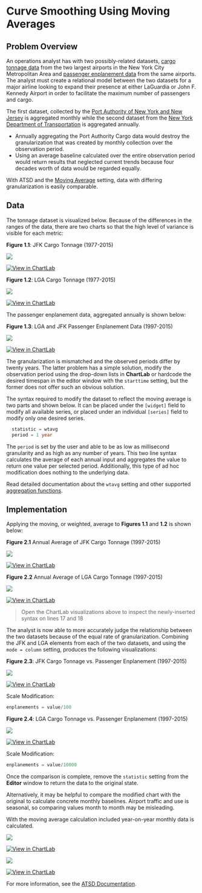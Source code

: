 # Curve Smoothing Using Moving Averages

## Problem Overview

An operations analyst has with two possibly-related datasets, [cargo tonnage data](https://github.com/axibase/open-data-catalog/blob/master/datasets/nthh-fhwt.md) from the two largest airports in the New York City Metropolitan Area and [passenger enplanement data](https://github.com/axibase/open-data-catalog/blob/master/datasets/vpv5-zd4k.md)
from the same airports. The analyst must create a relational model between the two datasets for a major airline looking to expand their presence
at either LaGuardia or John F. Kennedy Airport in order to facilitate the maximum number of passengers and cargo.

The first dataset, collected by the [Port Authority of New York and New Jersey](http://www.panynj.gov/) is aggregated monthly while the second dataset from
the [New York Department of Transportation](https://www.dot.ny.gov/index) is aggregated annually.

* Annually aggregating the Port Authority Cargo data would destroy the granularization that was created by monthly collection over the observation period.
* Using an average baseline calculated over the entire observation period would return results that neglected current trends because four decades worth of data would be regarded equally.

With ATSD and the [Moving Average](https://axibase.com/products/axibase-time-series-database/visualization/widgets/configuring-the-widgets/aggregators/)
setting, data with differing granularization is easily comparable.

## Data

The tonnage dataset is visualized below. Because of the differences in the ranges of the data, there are two charts so that the high level
of variance is visible for each metric:

**Figure 1.1**: JFK Cargo Tonnage (1977-2015)

![](./images/ra-001.png)

[![View in ChartLab](./images/button.png)](https://apps.axibase.com/chartlab/479e4525/#fullscreen)

**Figure 1.2**: LGA Cargo Tonnage (1977-2015)

![](./images/ra-002.png)

[![View in ChartLab](./images/button.png)](https://apps.axibase.com/chartlab/f36262ee/#fullscreen)

The passenger enplanement data, aggregated annually is shown below:

**Figure 1.3**: LGA and JFK Passenger Enplanement Data (1997-2015)

![](./images/ra-003.png)

[![View in ChartLab](./images/button.png)](https://apps.axibase.com/chartlab/00cf9be3/#fullscreen)

The granularization is mismatched and the observed periods differ by twenty years. The latter problem has a simple solution, modify the observation period using the drop-down lists in **ChartLab** or hardcode the desired timespan in the editor
window with the `starttime` setting, but the former does not offer such an obvious solution.

The syntax required to modify the dataset to reflect the moving average is two parts and shown below. It can be placed under
the `[widget]` field to modify all available series, or placed under an individual `[series]` field to modify only one desired
series.

```sql
  statistic = wtavg
  period = 1 year
```

The `period` is set by the user and able to be as low as millisecond granularity and as high as any
number of years. This two line syntax calculates the average of each annual input and aggregates the value to return one value
per selected period. Additionally, this type of ad hoc modification does nothing to the underlying data.

Read detailed documentation about the `wtavg` setting and other supported [aggregation functions](https://axibase.com/products/axibase-time-series-database/visualization/widgets/configuring-the-widgets/aggregators/).

## Implementation

Applying the moving, or weighted, average to **Figures 1.1** and **1.2** is shown below:

**Figure 2.1** Annual Average of JFK Cargo Tonnage (1997-2015)

![](./images/ra-004.png)

[![View in ChartLab](./images/button.png)](https://apps.axibase.com/chartlab/b03d8e2c/#fullscreen)

**Figure 2.2** Annual Average of LGA Cargo Tonnage (1997-2015)

![](./images/ra-005.png)

[![View in ChartLab](./images/button.png)](https://apps.axibase.com/chartlab/b456f1b5/#fullscreen)

> Open the ChartLab visualizations above to inspect the newly-inserted syntax on lines 17 and 18

The analyst is now able to more accurately judge the relationship between the two datasets because of the equal rate of
granularization. Combining the JFK and LGA elements from each of the two datasets, and using the `mode = column` setting,
produces the following visualizations:

**Figure 2.3**: JFK Cargo Tonnage vs. Passenger Enplanement (1997-2015)

![](./images/ra-006.png)

[![View in ChartLab](./images/button.png)](https://apps.axibase.com/chartlab/897c0429/#fullscreen)

Scale Modification:

```javascript
enplanements = value/100
```

**Figure 2.4**: LGA Cargo Tonnage vs. Passenger Enplanement (1997-2015)

![](./images/ra-007.png)

[![View in ChartLab](./images/button.png)](https://apps.axibase.com/chartlab/0de58b58/#fullscreen)

Scale Modification:

```javascript
enplanements = value/10000
```

Once the comparison is complete, remove the `statistic` setting from the **Editor** window to return the data to the original
state.

Alternatively, it may be helpful to compare the modified chart with the original to calculate concrete monthly baselines. Airport traffic and use is seasonal, so comparing values month to month may be misleading.

With the moving average calculation included year-on-year monthly data is calculated.

![](./images/ra-009.png)

[![View in ChartLab](./images/button.png)](https://apps.axibase.com/chartlab/6b3e4ed6/#fullscreen)

![](./images/ra-010.png)

[![View in ChartLab](./images/button.png)](https://apps.axibase.com/chartlab/a4d77c47/#fullscreen)

For more information, see the [ATSD Documentation](https://axibase.com/docs/atsd/).
